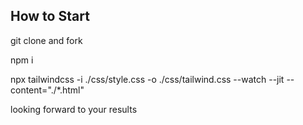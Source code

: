 ## How to Start

git clone and fork

npm i

npx tailwindcss -i ./css/style.css -o ./css/tailwind.css --watch --jit --content="./\*.html"

looking forward to your results
